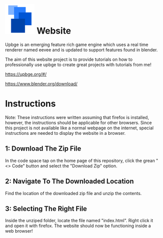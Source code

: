 # ![logo](https://github.com/bootconfig/Website/blob/master/logo.svg) Website

  Upbge is an emerging feature rich game engine which uses a real time renderer named eevee and is updated to support features found in blender.
  
  The aim of this website project is to provide tutorials on how to professionally use upbge to create great projects with tutorials from me!
  
https://upbge.org/#/

https://www.blender.org/download/

# Instructions
  Note: These instructions were written assuming that firefox is installed, however, the instructions should be applicable for other browsers.
  Since this project is not available like a normal webpage on the internet, special instructions are needed to display the website in a browser.
  ## 1: Download The Zip File
  In the code space tap on the home page of this repository, click the grean "<> Code" button and select the "Download Zip" option.
  ## 2: Navigate To The Downloaded Location
  Find the location of the downloaded zip file and unzip the contents.
  ## 3: Selecting The Right File
  Inside the unziped folder, locate the file named "index.html".  Right click it and open it with firefox.
  The website should now be functioning inside a web browser!
